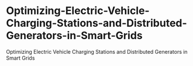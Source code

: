 # Optimizing-Electric-Vehicle-Charging-Stations-and-Distributed-Generators-in-Smart-Grids
Optimizing Electric Vehicle Charging Stations and Distributed Generators in Smart Grids
